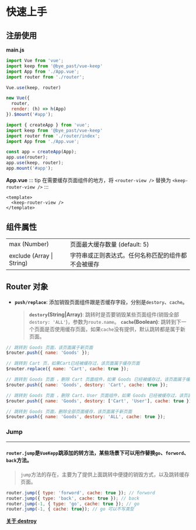 # 快速上手

## 注册使用

**main.js**
<CodeGroup>
  <CodeGroupItem title="Vue2.x" active>

  ```js
  import Vue from 'vue';
  import keep from '@bye_past/vue-keep'
  import App from './App.vue';
  import router from './router';

  Vue.use(keep, router)

  new Vue({
    router,
    render: (h) => h(App)
  }).$mount('#app');
  ```

  </CodeGroupItem>

  <CodeGroupItem title="Vue3.x">

  ```js
  import { createApp } from 'vue';
  import keep from '@bye_past/vue-keep'
  import router from './router/index';
  import App from './App.vue';

  const app = createApp(App);
  app.use(router);
  app.use(keep, router);
  app.mount('#app');
  ```

  </CodeGroupItem>
</CodeGroup>

**App.vue**
::: tip
在需要缓存页面组件的地方，将 `<router-view />` 替换为 `<keep-router-view />`
:::
```vue
<template>
  <keep-router-view />
</template>
```

## 组件属性

<table class="table table-bordered table-striped table-condensed">
  <tr>
    <td>max (Number)</td>
	  <td>页面最大缓存数量 (default: 5)</td>
  </tr>
  <tr>
    <td>exclude (Array | String)</td>
	  <td>字符串或正则表达式。任何名称匹配的组件都不会被缓存</td>
  </tr>
</table>

## Router 对象

- **`push/replace`**: 添加销毁页面组件跟是否缓存字段，分别是`destory`、`cache`。
  > **`destory`(String|Array)**: 跳转时是否要销毁某些页面组件(销毁全部`destory: 'ALL'`)，参数为`route.name`。
  > **`cache`(Boolean)**: 跳转到下一个页面是否使用缓存页面，如果`cache`没有提供，默认跳转都是属于新页面。
```js
// 跳转到 Goods 页面，该页面属于新页面
$router.push({ name: 'Goods' });

// 跳转到 Cart 页，如果Cart已经被缓存过，该页面属于缓存页面
$router.replace({ name: 'Cart', cache: true });

// 跳转到 Goods 页面 ，删除 Cart 页面组件，如果 Goods 已经被缓存过，该页面属于缓存页面
$router.push({ name: 'Goods', destory: 'Cart', cache: true });

// 跳转到 Goods 页面 ，删除 Cart、User 页面组件，如果 Goods 已经被缓存过，该页面属于缓存页面
$router.push({ name: 'Goods', destory: ['Cart', 'User'], cache: true });

// 跳转到 Goods 页面，删除全部页面缓存，该页面属于新页面
$router.push({ name: 'Goods', destory: 'ALL', cache: true });
```


### Jump
---

#### `router.jump`是`VueKepp`跳添加的转方法，某些场景下可以用作替换`go`、`forword`、`back`方法。
>`jump`方法的存在，主要为了提供上面跳转中便捷的销毁方式，以及跳转缓存页面。
```js
router.jump({ type: 'forword', cache: true }); // forword
router.jump({ type: 'back', cache: true }); // back
router.jump(-1, { type: 'go', cache: true }); // go
router.jump(-1, { cache: true}); // go 可以不写类型
```

**[关于 destroy](./destroy.md)**